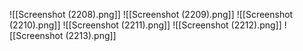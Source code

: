 ![[Screenshot (2208).png]]
![[Screenshot (2209).png]]
![[Screenshot (2210).png]]
![[Screenshot (2211).png]]
![[Screenshot (2212).png]]
![[Screenshot (2213).png]]

